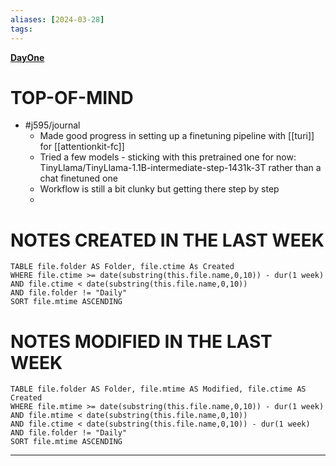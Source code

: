 ```yaml
---
aliases: [2024-03-28]
tags: 
---
```

**[DayOne](dayone://open?date=2024-03-28)**

# TOP-OF-MIND
- #j595/journal 
	- Made good progress in setting up a finetuning pipeline with [[turi]] for [[attentionkit-fc]]
	- Tried a few models - sticking with this pretrained one for now: TinyLlama/TinyLlama-1.1B-intermediate-step-1431k-3T rather than a chat finetuned one
	- Workflow is still a bit clunky but getting there step by step
	- 

# NOTES CREATED IN THE LAST WEEK
``` dataview
TABLE file.folder AS Folder, file.ctime As Created
WHERE file.ctime >= date(substring(this.file.name,0,10)) - dur(1 week) 
AND file.ctime < date(substring(this.file.name,0,10)) 
AND file.folder != "Daily"
SORT file.mtime ASCENDING
```

# NOTES MODIFIED IN THE LAST WEEK
``` dataview
TABLE file.folder AS Folder, file.mtime AS Modified, file.ctime AS Created
WHERE file.mtime >= date(substring(this.file.name,0,10)) - dur(1 week)
AND file.mtime < date(substring(this.file.name,0,10))
AND file.ctime < date(substring(this.file.name,0,10)) - dur(1 week)
AND file.folder != "Daily"
SORT file.mtime ASCENDING
```
---
